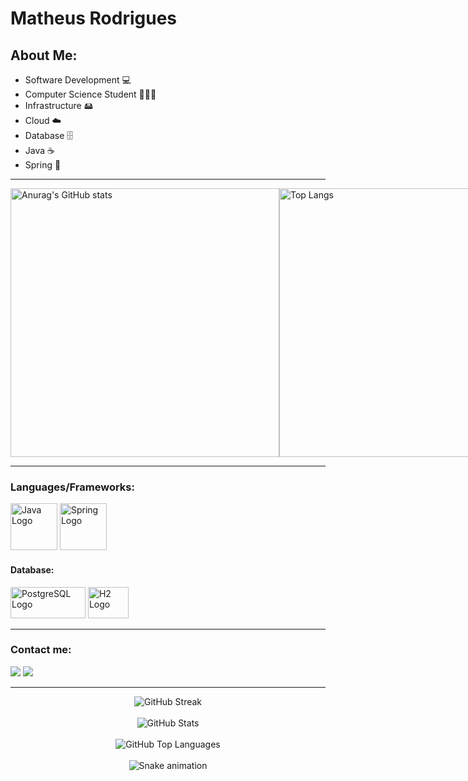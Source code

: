 # Matheus Rodrigues

## About Me:
- Software Development 💻
- Computer Science Student 🧑🏼‍💻
- Infrastructure 🖴
- Cloud ☁️
- Database 🗄️
- Java ☕
- Spring 🍃

---
<div style="display: flex;">
  <img src="https://github-readme-stats.vercel.app/api?username=Matheus-Rodrigues1&show_icons=true&theme=dracula" alt="Anurag's GitHub stats" width="430">
  <img src="https://github-readme-stats.vercel.app/api/top-langs/?username=Matheus-Rodrigues1&theme=dracula" alt="Top Langs" width="430">
</div>

---
### Languages/Frameworks:
<p align="left">
  <img src="https://camo.githubusercontent.com/65b616ed4448c46e59c11345a1d49a01adc6d51f9bd6e93ee61d29573e04c597/68747470733a2f2f63646e2e6a7364656c6976722e6e65742f67682f64657669636f6e732f64657669636f6e2f69636f6e732f6a6176612f6a6176612d6f726967696e616c2d776f72646d61726b2e737667" width="75" height="75" alt="Java Logo">
  <img src="https://camo.githubusercontent.com/a8e2a5e36df66e1a1c36912287b4dbc5e72fa5d154ab191b7fc5c6e1f32fc8fd/68747470733a2f2f63646e2e6a7364656c6976722e6e65742f67682f64657669636f6e732f64657669636f6e2f69636f6e732f737072696e672f737072696e672d6f726967696e616c2d776f72646d61726b2e737667" width="75" height="75" alt="Spring Logo">
</p>

#### Database:
<p align="left">
  <img src="https://camo.githubusercontent.com/8f590db3b55cec785ea11927bdeca777bb8d69807e7513fd89b35b34d3bbe174/68747470733a2f2f696d672e736869656c64732e696f2f62616467652f506f737467726553514c2d2532333465613934622e7376673f7374796c653d666f722d7468652d6261646765266c6f676f3d706f737467726573716c266c6f676f436f6c6f723d7768697465" width="120" height="50" alt="PostgreSQL Logo">
  <img src="https://dbdb.io/media/logos/h2-logo.svg" width="65" height="50" alt="H2 Logo">
</p>

---
### Contact me:

[<img src="https://img.icons8.com/fluency/48/000000/gmail-new.png"/>](mailto:santosmatheusimd@gmail.com)
[<img src="https://img.icons8.com/color/48/000000/linkedin.png"/>](https://www.linkedin.com/in/matheus-rodrigues-915300226/)

---
<!-- GitHub Contribution Stats -->
<p align="center">
  <img src="https://github-readme-streak-stats.herokuapp.com?user=Matheus-Rodrigues1&theme=dracula&hide_border=true" alt="GitHub Streak" /><br><br>
  <img src="https://github-readme-stats.vercel.app/api?Matheus-Rodrigues1&show_icons=true&theme=dracula&hide_border=true" alt="GitHub Stats" /><br><br>
  <img src="https://github-readme-stats.vercel.app/api/top-langs/?username=Matheus-Rodrigues1&layout=compact&langs_count=6&theme=dracula&hide_border=true" alt="GitHub Top Languages" /><br><br>
  <img src="https://github.com/Matheus-Rodrigues1/Matheus-Rodrigues1/blob/output/github-contribution-grid-snake.svg" alt="Snake animation" /><br>
</p>







